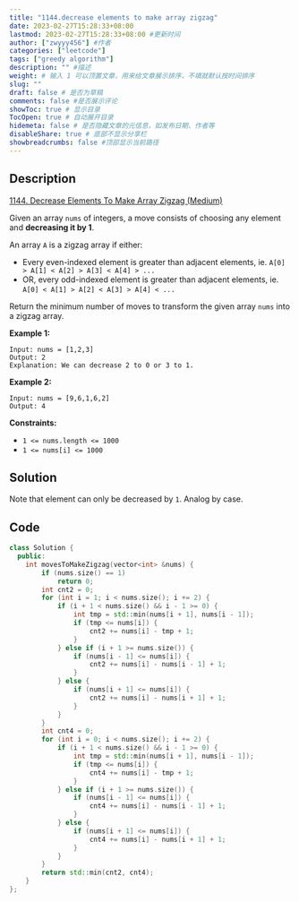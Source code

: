 ```yaml
---
title: "1144.decrease elements to make array zigzag"
date: 2023-02-27T15:28:33+08:00
lastmod: 2023-02-27T15:28:33+08:00 #更新时间
author: ["zwyyy456"] #作者
categories: ["leetcode"]
tags: ["greedy algorithm"]
description: "" #描述
weight: # 输入 1 可以顶置文章，用来给文章展示排序，不填就默认按时间排序
slug: ""
draft: false # 是否为草稿
comments: false #是否展示评论
showToc: true # 显示目录
TocOpen: true # 自动展开目录
hidemeta: false # 是否隐藏文章的元信息，如发布日期、作者等
disableShare: true # 底部不显示分享栏
showbreadcrumbs: false #顶部显示当前路径
---
```

## Description
[1144. Decrease Elements To Make Array Zigzag (Medium)](https://leetcode.com/problems/decrease-elements-to-make-array-zigzag/)

Given an array `nums` of integers, a move consists of choosing any element and **decreasing it by
1**.

An array `A` is a zigzag array if either:

- Every even-indexed element is greater than adjacent elements, ie. `A[0] > A[1] < A[2] > A[3] <
A[4] > ...`
- OR, every odd-indexed element is greater than adjacent elements, ie. `A[0] < A[1] > A[2] < A[3] >
A[4] < ...`

Return the minimum number of moves to transform the given array `nums` into a zigzag array.

**Example 1:**

```
Input: nums = [1,2,3]
Output: 2
Explanation: We can decrease 2 to 0 or 3 to 1.

```

**Example 2:**

```
Input: nums = [9,6,1,6,2]
Output: 4

```

**Constraints:**

- `1 <= nums.length <= 1000`
- `1 <= nums[i] <= 1000`

## Solution
Note that element can only be decreased by `1`. Analog by case.

## Code
```cpp
class Solution {
  public:
    int movesToMakeZigzag(vector<int> &nums) {
        if (nums.size() == 1)
            return 0;
        int cnt2 = 0;
        for (int i = 1; i < nums.size(); i += 2) {
            if (i + 1 < nums.size() && i - 1 >= 0) {
                int tmp = std::min(nums[i + 1], nums[i - 1]);
                if (tmp <= nums[i]) {
                    cnt2 += nums[i] - tmp + 1;
                }
            } else if (i + 1 >= nums.size()) {
                if (nums[i - 1] <= nums[i]) {
                    cnt2 += nums[i] - nums[i - 1] + 1;
                }
            } else {
                if (nums[i + 1] <= nums[i]) {
                    cnt2 += nums[i] - nums[i + 1] + 1;
                }
            }
        }
        int cnt4 = 0;
        for (int i = 0; i < nums.size(); i += 2) {
            if (i + 1 < nums.size() && i - 1 >= 0) {
                int tmp = std::min(nums[i + 1], nums[i - 1]);
                if (tmp <= nums[i]) {
                    cnt4 += nums[i] - tmp + 1;
                }
            } else if (i + 1 >= nums.size()) {
                if (nums[i - 1] <= nums[i]) {
                    cnt4 += nums[i] - nums[i - 1] + 1;
                }
            } else {
                if (nums[i + 1] <= nums[i]) {
                    cnt4 += nums[i] - nums[i + 1] + 1;
                }
            }
        }
        return std::min(cnt2, cnt4);
    }
};
```